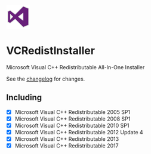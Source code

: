 ![logo](VCRedistInstaller/logo.png)

# VCRedistInstaller

Microsoft Visual C++ Redistributable All-In-One Installer

See the [changelog](CHANGELOG.md) for changes.

## Including

- [x] Microsoft Visual C++ Redistributable 2005 SP1
- [x] Microsoft Visual C++ Redistributable 2008 SP1
- [x] Microsoft Visual C++ Redistributable 2010 SP1
- [x] Microsoft Visual C++ Redistributable 2012 Update 4
- [x] Microsoft Visual C++ Redistributable 2013
- [x] Microsoft Visual C++ Redistributable 2017
